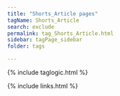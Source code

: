```yaml
---
title: "Shorts_Article pages"
tagName: Shorts_Article
search: exclude
permalink: tag_Shorts_Article.html
sidebar: tagPage_sidebar
folder: tags

---
```


{% include taglogic.html %}

{% include links.html %}
